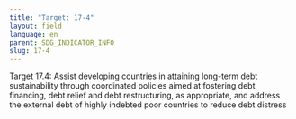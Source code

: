 ```yaml
---
title: "Target: 17-4"
layout: field
language: en
parent: SDG_INDICATOR_INFO
slug: 17-4
---
```

Target 17.4: Assist developing countries in attaining long-term debt sustainability through coordinated policies aimed at fostering debt financing, debt relief and debt restructuring, as appropriate, and address the external debt of highly indebted poor countries to reduce debt distress